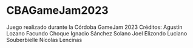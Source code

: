 # CBAGameJam2023
Juego realizado durante la Córdoba GameJam 2023  Créditos:  Agustín Lozano  Facundo Choque  Ignacio Sánchez Solano  Joel Elizondo  Luciano Souberbielle  Nícolas Lencinas
